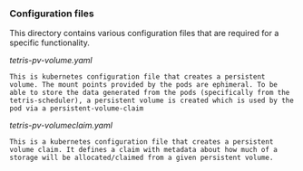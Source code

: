 ### Configuration files

This directory contains various configuration files that are required for a specific functionality.

*tetris-pv-volume.yaml*
```(bash)
This is kubernetes configuration file that creates a persistent volume. The mount points provided by the pods are ephimeral. To be able to store the data generated from the pods (specifically from the tetris-scheduler), a persistent volume is created which is used by the pod via a persistent-volume-claim
```

*tetris-pv-volumeclaim.yaml*
```(bash)
This is a kubernetes configuration file that creates a persistent volume claim. It defines a claim with metadata about how much of a storage will be allocated/claimed from a given persistent volume.
```